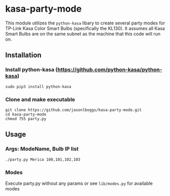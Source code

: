# kasa-party-mode

This module utilizes the `python-kasa` libary to create several party modes for TP-Link Kasa Color Smart Bulbs (specifically the KL130).  It assumes all Kasa Smart Bulbs are on the same subnet as the machine that this code will run on.


## Installation
### Install python-kasa (https://github.com/python-kasa/python-kasa)
```
sudo pip3 install python-kasa
```

### Clone and make executable
```
git clone https://github.com/jasonlboggs/kasa-party-mode.git
cd kasa-party-mode
chmod 755 party.py
```

## Usage
### Args: ModeName, Bulb IP list
```
./party.py Merica 100,101,102,103
```

### Modes
Execute party.py without any params or see `lib/modes.py` for available modes
